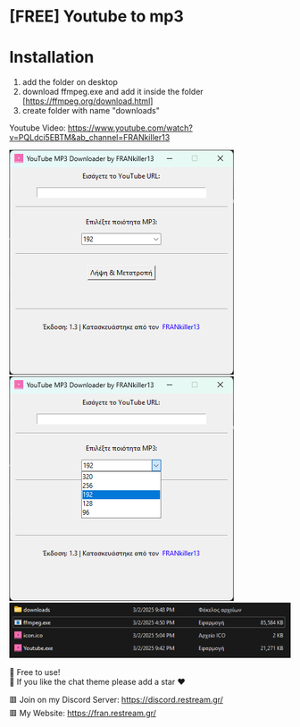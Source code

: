 # [FREE] Youtube to mp3
# Installation

1. add the folder on desktop
2. download ffmpeg.exe and add it inside the folder [https://ffmpeg.org/download.html]
3. create folder with name "downloads"

Youtube Video: https://www.youtube.com/watch?v=PQLdci5EBTM&ab_channel=FRANkiller13

![](https://raw.githubusercontent.com/FRANkiller13/Youtube-to-MP3/refs/heads/main/Photo1.png) ![](https://raw.githubusercontent.com/FRANkiller13/Youtube-to-MP3/refs/heads/main/photo2.png)  
![](https://raw.githubusercontent.com/FRANkiller13/Youtube-to-MP3/refs/heads/main/photo3.png)  

🔶 Free to use!  
🔶 If you like the chat theme please add a star ❤️  

🟥 Join on my Discord Server: https://discord.restream.gr/  
🟥 My Website: https://fran.restream.gr/

